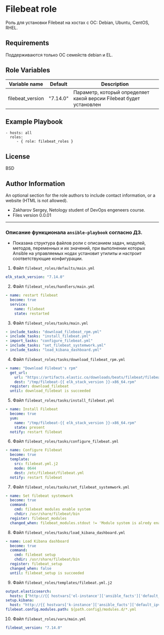 Filebeat role
=========

Роль для установки Filebeat на хостах с ОС: Debian, Ubuntu, CentOS, RHEL.

Requirements
------------

Поддерживаются только ОС семейств debian и EL.

Role Variables
--------------

| Variable name | Default | Description |
|-----------------------|----------|-------------------------|
| filebeat_version | "7.14.0" | Параметр, который определяет какой версии Filebeat будет установлен |

Example Playbook
----------------

    - hosts: all
      roles:
         - { role: filebeat_roles }

License
-------

BSD

Author Information
------------------

An optional section for the role authors to include contact information, or a website (HTML is not allowed).
- Zakharov Sergey, Netology student of DevOps engeneers course.
- Files version 0.0.01
---
### Описание функционала `ansible-playbook` согласно ДЗ.
* Показана структура файлов роли с описанием задач, модулей, методов, переменных и их значений, при выполнении которых Ansible на управляемых нодах установит утилиты и настроит соответствующие конфигурации.

1. Файл ` filebeat_roles/defaults/main.yml `
```yml
elk_stack_version: "7.14.0"
```
2. Файл `
filebeat_roles/handlers/main.yml `
```yml
- name: restart filebeat
  become: true
  service:
    name: filebeat
    state: restarted
```
3. Файл ` filebeat_roles/tasks/main.yml `
```yml
- include_tasks: "download_filebeat_rpm.yml"
- include_tasks: "install_filebeat.yml"
- import_tasks: "configure_filebeat.yml"
- include_tasks: "set_filebeat_systemwork.yml"
- include_tasks: "load_kibana_dashboard.yml"
```
4. Файл ` filebeat_roles/tasks/download_filebeat_rpm.yml `
```yml
- name: "Download Filebeat's rpm"
  get_url:
    url: "https://artifacts.elastic.co/downloads/beats/filebeat/filebeat-{{ elk_stack_version }}-x86_64.rpm"
    dest: "/tmp/filebeat-{{ elk_stack_version }}-x86_64.rpm"
  register: download_filebeat
  until: download_filebeat is succeeded
```
5. Файл ` filebeat_roles/tasks/install_filebeat.yml `
```yml
- name: Install Filebeat
  become: true
  yum:
    name: "/tmp/filebeat-{{ elk_stack_version }}-x86_64.rpm"
    state: present
  notify: restart filebeat
```
6. Файл ` filebeat_roles/tasks/configure_filebeat.yml `
```yml
- name: Configure Filebeat
  become: true
  template:
    src: filebeat.yml.j2
    mode: 0644
    dest: /etc/filebeat/filebeat.yml
  notify: restart filebeat
```
7. Файл ` filebeat_roles/tasks/set_filebeat_systemwork.yml `
```yml
- name: Set filebeat systemwork
  become: true
  command:
    cmd: filebeat modules enable system
    chdir: /usr/share/filebeat/bin
  register: filebeat_modules
  changed_when: filebeat_modules.stdout != 'Module system is alredy enabled'
```
8. Файл ` filebeat_roles/tasks/load_kibana_dashboard.yml `
```yml
- name: Load Kibana dashboard
  become: true
  command:
    cmd: filebeat setup
    chdir: /usr/share/filebeat/bin
  register: filebeat_setup
  changed_when: false
  until: filebeat_setup is succeeded
```
9. Файл ` filebeat_roles/templates/filebeat.yml.j2 `
```yml
output.elasticsearch:
  hosts: ["http://{{ hostvars['el-instance']['ansible_facts']['default_ipv4']['address'] }}:9200"]
setup.kibana: 
  host: "http://{{ hostvars['k-instance']['ansible_facts']['default_ipv4']['address'] }}:5601"
filebeat.config.modules.path: ${path.config}/modules.d/*.yml
```
10. Файл ` filebeat_roles/vars/main.yml `
```yml
filebeat_version: "7.14.0"
```
